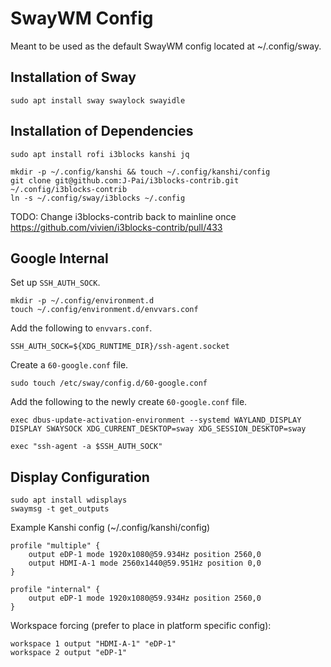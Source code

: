 # SwayWM Config
Meant to be used as the default SwayWM config located at ~/.config/sway.

## Installation of Sway

```shell
sudo apt install sway swaylock swayidle
```

## Installation of Dependencies

```shell
sudo apt install rofi i3blocks kanshi jq
```

```shell
mkdir -p ~/.config/kanshi && touch ~/.config/kanshi/config
git clone git@github.com:J-Pai/i3blocks-contrib.git ~/.config/i3blocks-contrib
ln -s ~/.config/sway/i3blocks ~/.config
```

TODO: Change i3blocks-contrib back to mainline once https://github.com/vivien/i3blocks-contrib/pull/433

## Google Internal

Set up `SSH_AUTH_SOCK`.

```shell
mkdir -p ~/.config/environment.d
touch ~/.config/environment.d/envvars.conf

```

Add the following to `envvars.conf`.

```shell
SSH_AUTH_SOCK=${XDG_RUNTIME_DIR}/ssh-agent.socket
```

Create a `60-google.conf` file.

```shell
sudo touch /etc/sway/config.d/60-google.conf
```

Add the following to the newly create `60-google.conf` file.

```shell
exec dbus-update-activation-environment --systemd WAYLAND_DISPLAY DISPLAY SWAYSOCK XDG_CURRENT_DESKTOP=sway XDG_SESSION_DESKTOP=sway

exec "ssh-agent -a $SSH_AUTH_SOCK"
```

## Display Configuration

```shell
sudo apt install wdisplays
swaymsg -t get_outputs
```

Example Kanshi config (~/.config/kanshi/config)

```shell
profile "multiple" {
	output eDP-1 mode 1920x1080@59.934Hz position 2560,0
	output HDMI-A-1 mode 2560x1440@59.951Hz position 0,0
}

profile "internal" {
	output eDP-1 mode 1920x1080@59.934Hz position 2560,0
}
```

Workspace forcing (prefer to place in platform specific config):

```shell
workspace 1 output "HDMI-A-1" "eDP-1"
workspace 2 output "eDP-1"
```
